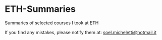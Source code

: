 # ETH-Summaries

Summaries of selected courses I took at ETH

If you find any mistakes, please notify them at: soel.micheletti@hotmail.it
